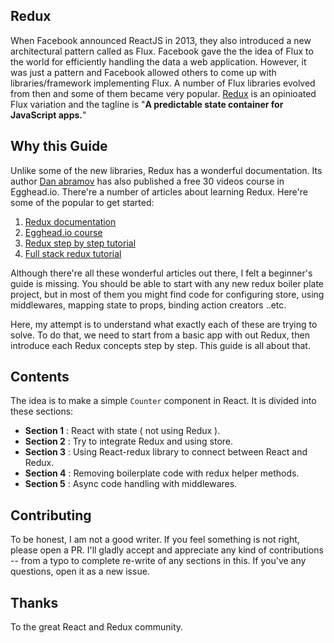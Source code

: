 Redux
-------

When Facebook announced ReactJS in 2013, they also introduced a new architectural pattern called as Flux. Facebook gave the the idea of Flux to the world for efficiently handling the data a web application. However, it was just a pattern and Facebook allowed others to come up with libraries/framework implementing Flux. A number of Flux libraries evolved from then and some of them became very popular. [Redux](http://redux.js.org/) is an opinioated Flux variation and the tagline is "**A predictable state container for JavaScript apps.**"

Why this Guide
---------------

Unlike some of the new libraries, Redux has a wonderful documentation. Its author [Dan abramov](https://twitter.com/dan_abramov) has also published a free 30 videos course in Egghead.io. There're a number of articles about learning Redux. Here're some of the popular to get started:

1. [Redux documentation](http://redux.js.org/)
2. [Egghead.io course](https://egghead.io/series/getting-started-with-redux)
3. [Redux step by step tutorial](https://github.com/happypoulp/redux-tutorial)
4. [Full stack redux tutorial](http://teropa.info/blog/2015/09/10/full-stack-redux-tutorial.html)

Although there're all these wonderful articles out there, I felt a beginner's guide is missing. You should be able to start with any new redux boiler plate project, but in most of them you might find code for configuring store, using middlewares, mapping state to props, binding action creators ..etc.

Here, my attempt is to understand what exactly each of these are trying to solve. To do that, we need to start from a basic app with out Redux, then introduce each Redux concepts step by step. This guide is all about that.

Contents
---------

The idea is to make a simple `Counter` component in React. It is divided into these sections:

- **Section 1** : React with state ( not using Redux ).
- **Section 2** : Try to integrate Redux and using store.
- **Section 3** : Using React-redux library to connect between React and Redux.
- **Section 4** : Removing boilerplate code with redux helper methods.
- **Section 5** : Async code handling with middlewares.

Contributing
-------------
To be honest, I am not a good writer. If you feel something is not right, please open a PR. I'll gladly accept and appreciate any kind of contributions -- from a typo to complete re-write of any sections in this. If you've any questions, open it as a new issue.

Thanks
-------
To the great React and Redux community.
